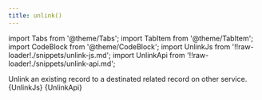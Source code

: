 ```yaml
---
title: unlink()
---
```


import Tabs from '@theme/Tabs';
import TabItem from '@theme/TabItem';
import CodeBlock from '@theme/CodeBlock';
import UnlinkJs from '!!raw-loader!./snippets/unlink-js.md';
import UnlinkApi from '!!raw-loader!./snippets/unlink-api.md';

Unlink an existing record to a destinated related record on other service.
<Tabs>
  <TabItem value="javascript" label="Javascript" default>
    <CodeBlock className="language-jsx">
      {UnlinkJs}
    </CodeBlock>
  </TabItem>
  <TabItem value="API" label="API">
    <CodeBlock className="language-jsx" title="[POST]">
      {UnlinkApi}
    </CodeBlock>
  </TabItem>
</Tabs>
